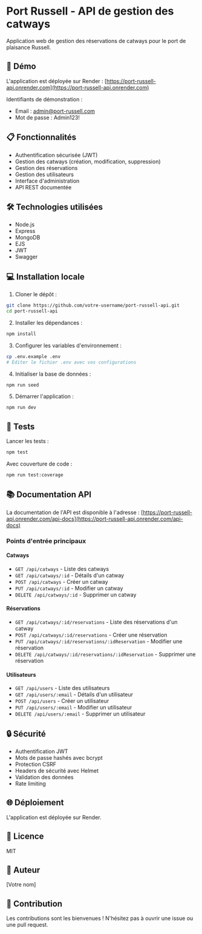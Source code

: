 # Port Russell - API de gestion des catways

Application web de gestion des réservations de catways pour le port de plaisance Russell.

## 🚀 Démo

L'application est déployée sur Render : [https://port-russell-api.onrender.com](https://port-russell-api.onrender.com)

Identifiants de démonstration :
- Email : admin@port-russell.com
- Mot de passe : Admin123!

## 📋 Fonctionnalités

- Authentification sécurisée (JWT)
- Gestion des catways (création, modification, suppression)
- Gestion des réservations
- Gestion des utilisateurs
- Interface d'administration
- API REST documentée

## 🛠 Technologies utilisées

- Node.js
- Express
- MongoDB
- EJS
- JWT
- Swagger

## 💻 Installation locale

1. Cloner le dépôt :
```bash
git clone https://github.com/votre-username/port-russell-api.git
cd port-russell-api
```

2. Installer les dépendances :
```bash
npm install
```

3. Configurer les variables d'environnement :
```bash
cp .env.example .env
# Éditer le fichier .env avec vos configurations
```

4. Initialiser la base de données :
```bash
npm run seed
```

5. Démarrer l'application :
```bash
npm run dev
```

## 🧪 Tests

Lancer les tests :
```bash
npm test
```

Avec couverture de code :
```bash
npm run test:coverage
```

## 📚 Documentation API

La documentation de l'API est disponible à l'adresse : [https://port-russell-api.onrender.com/api-docs](https://port-russell-api.onrender.com/api-docs)

### Points d'entrée principaux

#### Catways
- `GET /api/catways` - Liste des catways
- `GET /api/catways/:id` - Détails d'un catway
- `POST /api/catways` - Créer un catway
- `PUT /api/catways/:id` - Modifier un catway
- `DELETE /api/catways/:id` - Supprimer un catway

#### Réservations
- `GET /api/catways/:id/reservations` - Liste des réservations d'un catway
- `POST /api/catways/:id/reservations` - Créer une réservation
- `PUT /api/catways/:id/reservations/:idReservation` - Modifier une réservation
- `DELETE /api/catways/:id/reservations/:idReservation` - Supprimer une réservation

#### Utilisateurs
- `GET /api/users` - Liste des utilisateurs
- `GET /api/users/:email` - Détails d'un utilisateur
- `POST /api/users` - Créer un utilisateur
- `PUT /api/users/:email` - Modifier un utilisateur
- `DELETE /api/users/:email` - Supprimer un utilisateur

## 🔒 Sécurité

- Authentification JWT
- Mots de passe hashés avec bcrypt
- Protection CSRF
- Headers de sécurité avec Helmet
- Validation des données
- Rate limiting

## 🌐 Déploiement

L'application est déployée sur Render.

## 📝 Licence

MIT

## 👥 Auteur

[Votre nom]

## 🤝 Contribution

Les contributions sont les bienvenues ! N'hésitez pas à ouvrir une issue ou une pull request.
